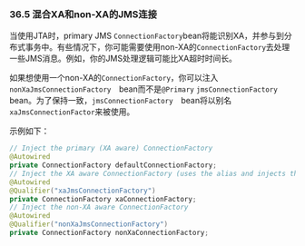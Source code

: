 ### 36.5 混合XA和non-XA的JMS连接

当使用JTA时，primary JMS `ConnectionFactory`bean将能识别XA，并参与到分布式事务中。有些情况下，你可能需要使用non-XA的`ConnectionFactory`去处理一些JMS消息。例如，你的JMS处理逻辑可能比XA超时时间长。

如果想使用一个non-XA的`ConnectionFactory`，你可以注入`nonXaJmsConnectionFactory`　bean而不是`@Primary` `jmsConnectionFactory` bean。为了保持一致，`jmsConnectionFactory`　bean将以别名`xaJmsConnectionFactor`来被使用。

示例如下：
```java
// Inject the primary (XA aware) ConnectionFactory
@Autowired
private ConnectionFactory defaultConnectionFactory;
// Inject the XA aware ConnectionFactory (uses the alias and injects the same as above)
@Autowired
@Qualifier("xaJmsConnectionFactory")
private ConnectionFactory xaConnectionFactory;
// Inject the non-XA aware ConnectionFactory
@Autowired
@Qualifier("nonXaJmsConnectionFactory")
private ConnectionFactory nonXaConnectionFactory;
```
